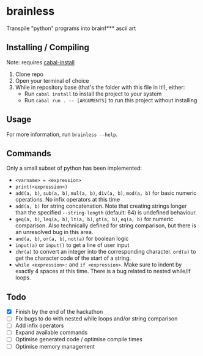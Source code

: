 # brainless

Transpile "python" programs into brainf\*\*\* ascii art

## Installing / Compiling

Note: requires [cabal-install](https://www.haskell.org/cabal/)
1. Clone repo
2. Open your terminal of choice
3. While in repository base (that's the folder with this file in it!), either:
   - Run `cabal install` to install the project to your system
   - Run `cabal run . -- [ARGUMENTS]` to run this project without installing

## Usage

For more information, run `brainless --help`.

## Commands
Only a small subset of python has been implemented:

- `<varname> = <expression>`
- `print(<expression>)`
- `add(a, b)`, `sub(a, b)`, `mul(a, b)`, `div(a, b)`, `mod(a, b)` for basic
numeric operations. No infix operators at this time
- `add(a, b)` for string concatenation. Note that creating strings longer than
the specified `--string-length` (default: 64) is undefined behaviour.
- `geq(a, b)`, `leq(a, b)`, `lt(a, b)`, `gt(a, b)`, `eq(a, b)` for numeric
comparison. Also technically defined for string comparison, but there is an
unresolved bug in this area.
- `and(a, b)`, `or(a, b)`, `not(a)` for boolean logic
- `input(a)` or `input()` to get a line of user input
- `chr(a)` to convert an integer into the corresponding character.
`ord(a)` to get the character code of the start of a string.
- `while <expression>:` and `if <expression>`. Make sure to indent by
exactly 4 spaces at this time. There is a bug related to nested while/if loops.


## Todo
- [x] Finish by the end of the hackathon
- [ ] Fix bugs to do with nested while loops and/or string comparison
- [ ] Add infix operators
- [ ] Expand available commands
- [ ] Optimise generated code / optimise compile times
- [ ] Optimise memory management
